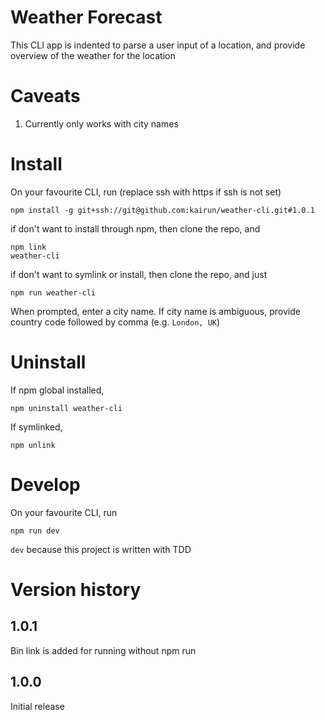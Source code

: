 # Weather Forecast
This CLI app is indented to parse a user input of a location, and provide overview of the weather for the location

# Caveats
1. Currently only works with city names

# Install
On your favourite CLI, run (replace ssh with https if ssh is not set)
```
npm install -g git+ssh://git@github.com:kairun/weather-cli.git#1.0.1
```

if don't want to install through npm, then clone the repo, and
```
npm link
weather-cli
```

if don't want to symlink or install, then clone the repo, and just
```
npm run weather-cli
```

When prompted, enter a city name. If city name is ambiguous, provide country code followed by comma (e.g. `London, UK`)

# Uninstall
If npm global installed,
```
npm uninstall weather-cli
```

If symlinked,
```
npm unlink
```

# Develop
On your favourite CLI, run
```
npm run dev
```

`dev` because this project is written with TDD

# Version history
## 1.0.1
Bin link is added for running without npm run

## 1.0.0
Initial release
